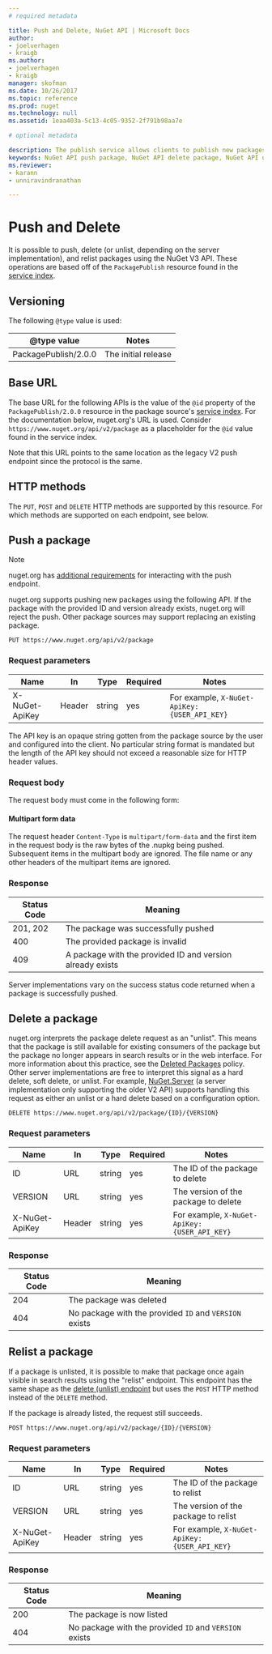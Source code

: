 ```yaml
---
# required metadata 

title: Push and Delete, NuGet API | Microsoft Docs
author:
- joelverhagen
- kraigb
ms.author:
- joelverhagen
- kraigb
manager: skofman
ms.date: 10/26/2017
ms.topic: reference
ms.prod: nuget
ms.technology: null
ms.assetid: 1eaa403a-5c13-4c05-9352-2f791b98aa7e

# optional metadata

description: The publish service allows clients to publish new packages and unlist or delete existing packages.
keywords: NuGet API push package, NuGet API delete package, NuGet API unlist package, NuGet API upload package, NuGet API create package
ms.reviewer:
- karann
- unniravindranathan

---
```


# Push and Delete

It is possible to push, delete (or unlist, depending on the server implementation), and relist packages using the NuGet
V3 API. These operations are based off of the `PackagePublish` resource found in the [service index](service-index.md).

## Versioning

The following `@type` value is used:

@type value          | Notes
-------------------- | -----
PackagePublish/2.0.0 | The initial release

## Base URL

The base URL for the following APIs is the value of the `@id` property of the `PackagePublish/2.0.0` resource in the
package source's [service index](service-index.md). For the documentation below, nuget.org's URL is used. Consider 
`https://www.nuget.org/api/v2/package` as a placeholder for the `@id` value found in the service index.

Note that this URL points to the same location as the legacy V2 push endpoint since the protocol is the same.

## HTTP methods

The `PUT`, `POST` and `DELETE` HTTP methods are supported by this resource. For which methods are supported on each
endpoint, see below.

## Push a package

> [!Note]
> nuget.org has [additional requirements](NuGet-Protocols.md) for interacting with the push endpoint.

nuget.org supports pushing new packages using the following API. If the package with the provided ID and version
already exists, nuget.org will reject the push. Other package sources may support replacing an existing package.

```
PUT https://www.nuget.org/api/v2/package
```

### Request parameters

Name           | In     | Type   | Required | Notes
-------------- | ------ | ------ | -------- | -----
X-NuGet-ApiKey | Header | string | yes      | For example, `X-NuGet-ApiKey: {USER_API_KEY}`

The API key is an opaque string gotten from the package source by the user and configured into the client. No
particular string format is mandated but the length of the API key should not exceed a reasonable size for HTTP header
values.

### Request body

The request body must come in the following form:

#### Multipart form data

The request header `Content-Type` is `multipart/form-data` and the first item in the request body is the raw bytes of
the .nupkg being pushed. Subsequent items in the multipart body are ignored. The file name or any other headers of the
multipart items are ignored.

### Response

Status Code | Meaning
----------- | -------
201, 202    | The package was successfully pushed
400         | The provided package is invalid
409         | A package with the provided ID and version already exists

Server implementations vary on the success status code returned when a package is successfully pushed.

## Delete a package

nuget.org interprets the package delete request as an "unlist". This means that the package is still available for
existing consumers of the package but the package no longer appears in search results or in the web interface. For
more information about this practice, see the
[Deleted Packages](../policies/deleting-packages.md) policy. Other server
implementations are free to interpret this signal as a hard delete, soft delete, or unlist. For example,
[NuGet.Server](https://www.nuget.org/packages/NuGet.Server) (a server implementation only supporting the older V2 API)
supports handling this request as either an unlist or a hard delete based on a configuration option.

```
DELETE https://www.nuget.org/api/v2/package/{ID}/{VERSION}
```

### Request parameters

Name           | In     | Type   | Required | Notes
-------------- | ------ | ------ | -------- | -----
ID             | URL    | string | yes      | The ID of the package to delete
VERSION        | URL    | string | yes      | The version of the package to delete
X-NuGet-ApiKey | Header | string | yes      | For example, `X-NuGet-ApiKey: {USER_API_KEY}`

### Response

Status Code | Meaning
----------- | -------
204         | The package was deleted
404         | No package with the provided `ID` and `VERSION` exists

## Relist a package

If a package is unlisted, it is possible to make that package once again visible in search results using the "relist"
endpoint. This endpoint has the same shape as the [delete (unlist) endpoint](#delete-a-package) but uses the `POST`
HTTP method instead of the `DELETE` method.

If the package is already listed, the request still succeeds.

```
POST https://www.nuget.org/api/v2/package/{ID}/{VERSION}
```

### Request parameters

Name           | In     | Type   | Required | Notes
-------------- | ------ | ------ | -------- | -----
ID             | URL    | string | yes      | The ID of the package to relist
VERSION        | URL    | string | yes      | The version of the package to relist
X-NuGet-ApiKey | Header | string | yes      | For example, `X-NuGet-ApiKey: {USER_API_KEY}`

### Response

Status Code | Meaning
----------- | -------
200         | The package is now listed
404         | No package with the provided `ID` and `VERSION` exists
